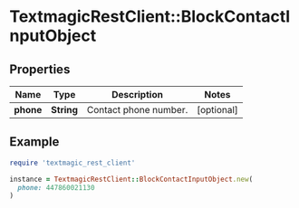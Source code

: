 # TextmagicRestClient::BlockContactInputObject

## Properties

| Name | Type | Description | Notes |
| ---- | ---- | ----------- | ----- |
| **phone** | **String** | Contact phone number. | [optional] |

## Example

```ruby
require 'textmagic_rest_client'

instance = TextmagicRestClient::BlockContactInputObject.new(
  phone: 447860021130
)
```

